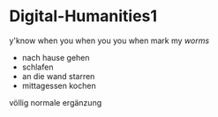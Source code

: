 # Digital-Humanities1
y'know when you when you you when
mark my *worms*

- nach hause gehen
- schlafen
- an die wand starren
- mittagessen kochen

völlig normale ergänzung
